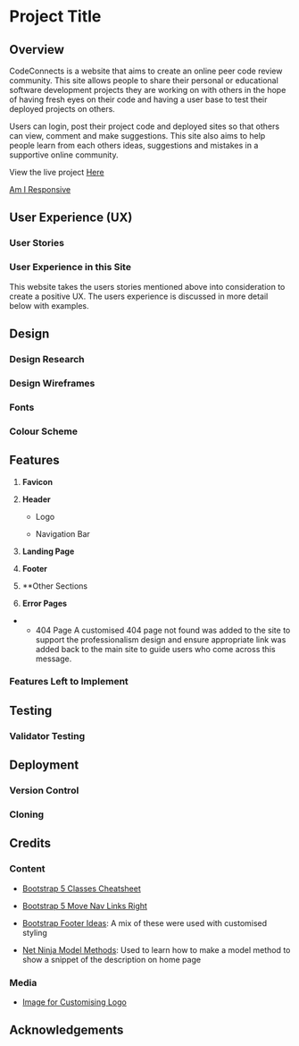 # **Project Title**

## Overview

CodeConnects is a website that aims to create an online peer code review community.  This site allows people to share their personal or educational software development projects they are working on with others in the hope of having fresh eyes on their code and having a user base to test their deployed projects on others.

Users can login, post their project code and deployed sites so that others can view, comment and make suggestions.  This site also aims to help people learn from each others ideas, suggestions and mistakes in a supportive online community.

View the live project [Here]( https://code-connects.herokuapp.com/)


[Am I Responsive]()


## User Experience (UX)

### User Stories




### User Experience in this Site
This website takes the users stories mentioned above into consideration to create a positive UX.  The users experience is discussed in more detail below with examples.

## Design


### Design Research

### Design Wireframes
### Fonts
### Colour Scheme

## Features
1. **Favicon**


2. **Header**

    * Logo

    * Navigation Bar


3. **Landing Page**

4. **Footer**


5.  **Other Sections


6. **Error Pages**

* - 404 Page A customised 404 page not found was added to the site to support the professionalism design and ensure appropriate link was added back to the main site to guide users who come across this message.



### Features Left to Implement


## Testing



### Validator Testing


## Deployment



### Version Control
### Cloning
## Credits
### Content

*   [Bootstrap 5 Classes Cheatsheet](https://www.studytonight.com/bootstrap/how-to-align-bootstrap-5-navbar-items-to-the-right)

*   [Bootstrap 5 Move Nav Links Right](https://www.studytonight.com/bootstrap/how-to-align-bootstrap-5-navbar-items-to-the-right)

*   [Bootstrap Footer Ideas](https://mdbootstrap.com/docs/standard/navigation/footer/): A mix of these were used with customised styling

*   [Net Ninja Model Methods](https://www.youtube.com/watch?v=ERCt6HUcaFw): Used to learn how to make a model method to show a snippet of the description on home page

### Media

*   [Image for Customising Logo](https://commons.wikimedia.org/wiki/File:MILE_WAVE_LOGO.svg)



## Acknowledgements

